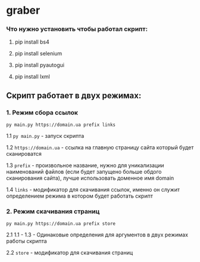 # graber

### Что нужно установить чтобы работал скрипт:

1. pip install bs4

2. pip install selenium

3. pip install pyautogui

4. pip install lxml


## Скрипт работает в двух режимах:

### 1. Режим сбора ссылок

`py main.py https://domain.ua prefix links`

1.1 `py main.py` - запуск скрипта

1.2 `https://domain.ua` - ссылка на главную страницу сайта который будет сканироватся

1.3 `prefix` - произвольное название, нужно для уникализации наименований файлов (если будет запущено больше обдого сканирования сайта), лучше использовать доменное имя domain

1.4 `links` - модификатор для скачивания ссылок, именно он служит определением режима в котором будет работать скрипт

### 2. Режим скачивания страниц

`py main.py https://domain.ua prefix store`

2.1 1.1 - 1.3 - Одинаковые определения для аргументов в двух режимах работы скрипта

2.2 `store` - модификатор для скачивания страниц
